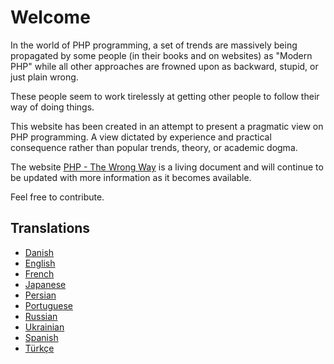 # Welcome #

In the world of PHP programming, a set of trends are massively being propagated by some people (in their books and on websites) as "Modern PHP" while all other approaches are frowned upon as backward, stupid, or just plain wrong.

These people seem to work tirelessly at getting other people to follow their way of doing things.

This website has been created in an attempt to present a pragmatic view on PHP programming. A view dictated by experience and practical consequence rather than popular trends, theory, or academic dogma.

The website [PHP - The Wrong Way](https://www.phpthewrongway.com/) is a living document and will continue to be updated with more information as it becomes available.

Feel free to contribute.

## Translations ##

* [Danish](https://www.phpthewrongway.com/da/)
* [English](https://www.phpthewrongway.com/)
* [French](https://www.phpthewrongway.com/fr/)
* [Japanese](https://www.phpthewrongway.com/ja/)
* [Persian](https://www.phpthewrongway.com/fa/)
* [Portuguese](https://www.phpthewrongway.com/pt_br/)
* [Russian](https://www.phpthewrongway.com/ru/)
* [Ukrainian](https://www.phpthewrongway.com/uk/)
* [Spanish](https://www.phpthewrongway.com/es/)
* [Türkçe](https://www.phpthewrongway.com/tr/)

